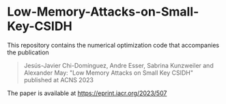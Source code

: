 # Low-Memory-Attacks-on-Small-Key-CSIDH
This repository contains the numerical optimization code that accompanies the publication 

> Jesús-Javier Chi-Domínguez, Andre Esser, Sabrina Kunzweiler and Alexander May: "Low Memory Attacks on Small Key CSIDH" published at ACNS 2023

The paper is available at https://eprint.iacr.org/2023/507

